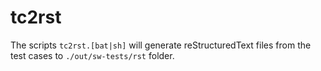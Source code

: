 # tc2rst

The scripts ```tc2rst.[bat|sh]``` will generate reStructuredText files from the test cases to ```./out/sw-tests/rst``` folder.
